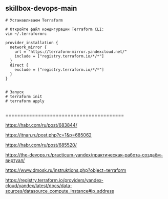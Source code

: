## skillbox-devops-main

```
# Устанавливаем Terraform

# Откройте файл конфигурации Terraform CLI:
vim ~/.terraformrc

provider_installation {
  network_mirror {
    url = "https://terraform-mirror.yandexcloud.net/"
    include = ["registry.terraform.io/*/*"]
  }
  direct {
    exclude = ["registry.terraform.io/*/*"]
  }
}


# Запуск
# terraform init
# terraform apply


```

========================================


https://habr.com/ru/post/683844/

https://itnan.ru/post.php?c=1&p=685062

https://habr.com/ru/post/685520/

https://the-devops.ru/practicum-yandex/практическая-работа-создаём-виртуал/

https://www.dmosk.ru/instruktions.php?object=terraform


https://registry.terraform.io/providers/yandex-cloud/yandex/latest/docs/data-sources/datasource_compute_instance#ip_address
